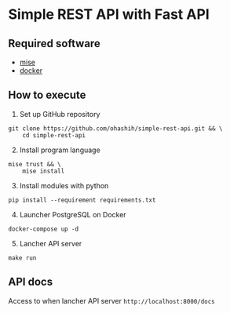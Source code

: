 # Simple REST API with Fast API

## Required software

- [mise](https://github.com/jdx/mise)
- [docker](https://www.docker.com/ja-jp/)

## How to execute

1. Set up GitHub repository

```shell
git clone https://github.com/ohashih/simple-rest-api.git && \
    cd simple-rest-api
```

2. Install program language

```shell
mise trust && \
    mise install
```

3. Install modules with python

```shell
pip install --requirement requirements.txt
```

4. Launcher PostgreSQL on Docker

```shell
docker-compose up -d
```

5. Lancher API server

```shell
make run
```

## API docs

Access to when lancher API server `http://localhost:8000/docs`
